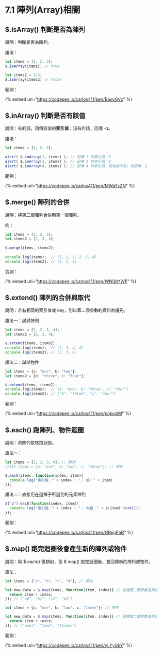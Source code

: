 # 7.1 陣列(Array)相關

## $.isArray() 判斷是否為陣列

說明：判斷是否為陣列。

語法：

```javascript
let items = [1, 2, 3];
$.isArray(items); // true

let items2 = 123;
$.isArray(items2) // false
```



範例：

{% embed url="https://codepen.io/carlos411/pen/BaoyGVx" %}



## $.inArray() 判斷是否有該值

說明：有的話，回傳該值的**索引值**；沒有的話，回傳 **`-1`**。

語法：

```javascript
let items = [1, 2, 3];
  
alert( $.inArray(1, items) ); // 回傳 1 的索引值：0
alert( $.inArray(3, items) ); // 回傳 3 的索引值：2
alert( $.inArray(4, items) ); // 回傳 4 的索引值，因為找不到，故回傳 -1
```



範例：

{% embed url="https://codepen.io/carlos411/pen/MWaYzZN" %}



## $.merge() 陣列的合併

說明：將第二個陣列合併到第一個陣列。

例：

```javascript
let items = [1, 2, 3];
let items2 = [2, 3, 4];
  
$.merge(items, items2);
  
console.log(items);  // [1, 2, 3, 2, 3, 4]
console.log(items2); // [2, 3, 4]
```

實測：

{% embed url="https://codepen.io/carlos411/pen/WNQbYWP" %}



## $.extend() 陣列的合併與取代

說明：若有相同的索引值或 key，則以第二個參數的資料為優先。

語法一：試試陣列

```javascript
let items = [1, 2, 3, 4];
let items2 = [2, 3, 4];

$.extend(items, items2);
console.log(items);  // [2, 3, 4, 4]
console.log(items2); // [2, 3, 4]
```

語法二：試試物件

```javascript
let items = {a: "one", b: "two"};
let items2 = {b: "three", c: "four"};

$.extend(items, items2);
console.log(items);  // {a: "one", b: "three", c: "four"}
console.log(items2); // {"b": "three", "c": "four"}
```



範例：

{% embed url="https://codepen.io/carlos411/pen/pojvqzM" %}



## $.each() 跑陣列、物件迴圈

說明：將陣列依序跑迴圈。

語法一：

```javascript
let items = [1, 2, 3, 4]; // 陣列
//let items = {a: "one", b: "two", c: "three"}; // 物件

$.each(items, function(index, item){
  console.log("索引值：" + index + "； 值：" + item)
});
```

語法二：直接用在選擇子所選到的元素陣列

```javascript
$("p").each(function(index, item){
  console.log("索引值：" + index + "； 內容：" + $(item).text());
});
```



範例：

{% embed url="https://codepen.io/carlos411/pen/GRpgPoB" %}



## $.map() 跑完迴圈後會產生新的陣列或物件

說明：與 $.each() 很類似，但 $.map() 跑完迴圈後，會回傳新的陣列或物件。

語法：

```javascript
let items = ["a", "b", "c", "d"]; // 陣列

let new_data = $.map(items, function(item, index){ // 這裡第二個參數是索引值
  return item + index;
}); // ["a0", "b1", "c2", "d3"]
```

```javascript
let items = {a: "one", b: "two", c: "three"}; // 物件

let new_data = $.map(items, function(item, index){ // 這裡第二個參數是索引值
  return item + index;
}); // ["onea", "twob", "threec"]
```

範例：

{% embed url="https://codepen.io/carlos411/pen/yLYyGbY" %}

